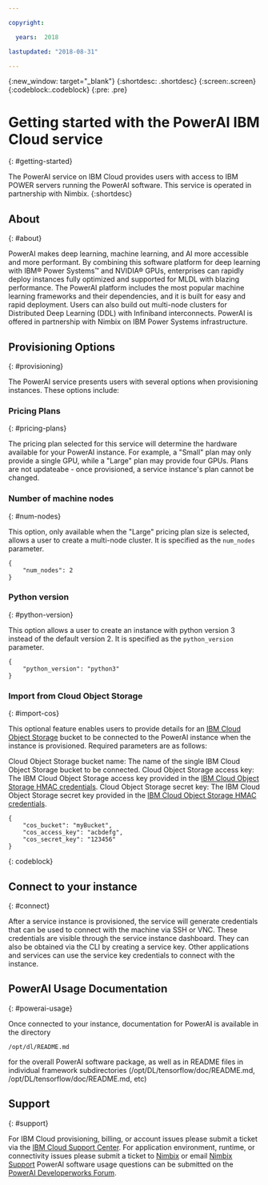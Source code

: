 ```yaml
---

copyright:

  years:  2018

lastupdated: "2018-08-31"

---
```


{:new_window: target="_blank"}
{:shortdesc: .shortdesc}
{:screen:.screen}
{:codeblock:.codeblock}
{:pre: .pre}

# Getting started with the PowerAI IBM Cloud service
{: #getting-started}

The PowerAI service on IBM Cloud provides users with access to IBM POWER servers running the PowerAI software. This service is operated in partnership with Nimbix.
{:shortdesc}

## About
{: #about}

PowerAI makes deep learning, machine learning, and AI more accessible and more performant. By combining this software platform for deep learning with IBM® Power Systems™ and NVIDIA® GPUs, enterprises can rapidly deploy instances fully optimized and supported for MLDL with blazing performance. The PowerAI platform includes the most popular machine learning frameworks and their dependencies, and it is built for easy and rapid deployment. Users can also build out multi-node clusters for Distributed Deep Learning (DDL) with Infiniband interconnects. PowerAI is offered in partnership with Nimbix on IBM Power Systems infrastructure.

## Provisioning Options
{: #provisioning}

The PowerAI service presents users with several options when provisioning instances. These options include:

### Pricing Plans
{: #pricing-plans}

The pricing plan selected for this service will determine the hardware available for your PowerAI instance. For example, a "Small" plan may only provide a single GPU, while a "Large" plan may provide four GPUs. Plans are not updateabe - once provisioned, a service instance's plan cannot be changed.

### Number of machine nodes
{: #num-nodes}

This option, only available when the "Large" pricing plan size is selected, allows a user to create a multi-node cluster. It is specified as the `num_nodes` parameter.

```
{
    "num_nodes": 2
}
```

### Python version
{: #python-version}

This option allows a user to create an instance with python version 3 instead of the default version 2. It is specified as the `python_version` parameter.

```
{
    "python_version": "python3"
}
```

### Import from Cloud Object Storage
{: #import-cos}

This optional feature enables users to provide details for an [IBM Cloud Object Storage](https://www.ibm.com/cloud/object-storage) bucket to be connected to the PowerAI instance when the instance is provisioned. Required parameters are as follows:

Cloud Object Storage bucket name: The name of the single IBM Cloud Object Storage bucket to be connected.
Cloud Object Storage access key: The IBM Cloud Object Storage access key provided in the [IBM Cloud Object Storage HMAC credentials](https://console.bluemix.net/docs/services/cloud-object-storage/iam/service-credentials.html).
Cloud Object Storage secret key: The IBM Cloud Object Storage secret key provided in the [IBM Cloud Object Storage HMAC credentials](https://console.bluemix.net/docs/services/cloud-object-storage/iam/service-credentials.html).

```
{
    "cos_bucket": "myBucket",
    "cos_access_key": "acbdefg",
    "cos_secret_key": "123456"
}
```
{: codeblock}

## Connect to your instance
{: #connect}

After a service instance is provisioned, the service will generate credentials that can be used to connect with the machine via SSH or VNC. These credentials are visible through the service instance dashboard. They can also be obtained via the CLI by creating a service key. Other applications and services can use the service key credentials to connect with the instance.

## PowerAI Usage Documentation
{: #powerai-usage}

Once connected to your instance, documentation for PowerAI is available in the directory

```
/opt/dl/README.md
```

for the overall PowerAI software package, as well as in README files in individual framework subdirectories (/opt/DL/tensorflow/doc/README.md, /opt/DL/tensorflow/doc/README.md, etc)

## Support
{: #support}

For IBM Cloud provisioning, billing, or account issues please submit a ticket via the [IBM Cloud Support Center](https://console.stage1.bluemix.net/unifiedsupport/supportcenter).
For application environment, runtime, or connectivity issues please submit a ticket to [Nimbix](https://nimbix.zendesk.com/hc/en-us/requests/new) or email [Nimbix Support](mailto:support@nimbix.net)
PowerAI software usage questions can be submitted on the [PowerAI Developerworks Forum](https://developer.ibm.com/answers/smart-spaces/361/powerai.html).
